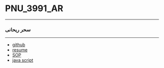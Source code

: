# PNU_3991_AR
---------
### سحر ریحانی
 
---
- [github](https://github.com/saharreyhani)
- [resume](https://saharreyhani.github.io/sahar-reyhani.github.io/)
- [SOP](https://saharreyhani.github.io/SOP/)
- [java script](js.pdf)
